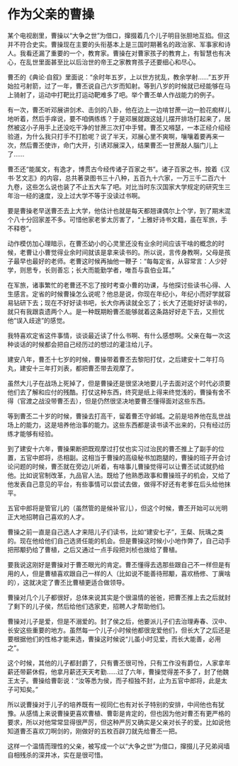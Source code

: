 # 作为父亲的曹操

某个电视剧里，曹操以“大争之世”为借口，撺掇着几个儿子明目张胆地互掐。但这并不符合史实。曹操现在主要的头衔基本上是三国时期著名的政治家、军事家和诗人。我看还漏了重要的一个，教育家。曹操在对曹家孩子的教育上，有智慧也有决心，在乱世里面甚至比以后治世的帝王之家教育孩子还要细心和尽心。 

曹丕的《典论·自叙》里面说：“余时年五岁，上以世方扰乱，教余学射……”五岁开始拉弓射箭，过了一年，曹丕说自己六岁而知射。等到八岁的时候就已经能够在马上骑射了，运动中打靶比打运动靶难多了吧。举个曹丕单人作战能力的例子。 

有一次，曹丕听邓展讲剑术、击剑的八卦，他在边上一边啃甘蔗一边一脸花痴样儿地听着，然后手痒说，要不咱俩练练？于是邓展就跟这娃儿摆开排场打起来了，居然被这小子用手上还没吃干净的甘蔗三次打中手臂。曹丕又嘚瑟，一本正经介绍经验道，为什么我只打手不打脸呢？说了半天，邓展心里不爽啊，嚷嚷着要再来一次，然后曹丕使诈，命门大开，引诱邓展深入，结果曹丕一甘蔗敲人腦门儿上了…… 

曹丕还“能属文，有逸才，博贯古今经传诸子百家之书”。诸子百家之书，按着《汉书·艺文志》的内容，总共著录图书三十八种，五百九十六家，一万三千二百六十九卷，这些怎么说也装了不止五大车了吧。对比当时东汉国家大学规定的研究生三年治一经的速度，没上过大学不等于没读过书啊。 

要是曹操老早送曹丕去上大学，他估计也就是每天都翘课偶尔上个学，到了期末混个八十分回家差不多。可惜他家老爹太厉害了，“上雅好诗书文籍，虽在军旅，手不释卷”。 

动作模仿加心理暗示，在曹丕幼小的心灵里还没有业余时间应该干啥的概念的时候，老曹让小曹觉得业余时间就该是拿来读书的。所以说，言传身教啊，父母是孩子最早也最好的老师。老曹这时候再抽他一鞭子：“每每定省，从容常言：人少好学，则思专，长则善忘；长大而能勤学者，唯吾与袁伯业耳。” 

在军旅，诸事繁忙的老曹还不忘了按时考查小曹的功课，与他探讨些读书心得、人生感言。定省的时候曹操怎么说呢？他总是说，你现在年纪小，年纪小而好学就容易钻研下去；现在不好好读书吧，长大你再读就全忘了；长大了还能好好读书的，就只有我跟袁遗两个人。是一种既期盼曹丕能够就着这条路好好走下去，又担忧他“误入歧途”的感觉。 

我特喜欢定省这件事情，谈谈最近读了什么书啊、有什么感想啊。父亲在每一次这种谈话的时候都会把自己经历过的想过的灌注给儿子。 

建安八年，曹丕十七岁的时候，曹操带着曹丕去黎阳打仗，之后建安十二年打乌丸，建安十三年打刘表，都把曹丕带去观摩了。 

虽然大儿子在战场上死掉了，但是曹操还是很坚决地要儿子去面对这个时代必须要他们去了解和应付的残酷。打仗这种东西，终究是纸上得来终觉浅的，曹操有舍不得（官渡之战没带曹丕去），但是仍然很坚决地要曹丕懂得面对这些东西。 

等到曹丕二十岁的时候，曹操去打高干，留着曹丕守邺城。之前是培养他在乱世战场上的能力，这是培养他治事的能力。这些东西都是读书读不出来的，只有经过历练才能够有经验。 

到了建安十六年，曹操果断把既观摩过打仗也实习过治民的曹丕推上了副手的位置，五官中郎将，丞相副。这相当于曹操的高级秘书加跑腿的，曹操的班子开会讨论问题的时候，曹丕就在旁边儿听着，有啥事儿曹操觉得可以让曹丕试试就扔给他。比如说官制改革，九品官人法。既给了他熟悉政事和曹操班子的机会，又给了他发表自己意见的平台，有些事情可以尝试去做，做得不好还有老爹在后头给他抹平。 

五官中郎将是管官儿的（虽然管的是候补官儿），但这个时候，曹丕开始可以光明正大地招聘自己喜欢的人才。 

曹操之前一直是自己选人才来陪儿子们读书，比如“建安七子”，王粲、阮瑀之类的。现在他给他们自己选贤任能的机会。但是曹操这时候小小地作弊了，自己动手把邢颙扔给了曹植，之后又通过一点手段把刘桢也拨给了曹植。 

要我说这刚好是曹操对于曹丕眼光的肯定。曹丕懂得去选那些跟自己不一样但是有用的人，但是曹植喜欢跟自己一样的人（比如说不能善待邢颙，喜欢杨修、丁廙啥的），这就决定了曹丕比曹植更适合做领导。 

曹操对几个儿子都很好，总体来说其实是个很温情的爸爸，把曹丕推上去之后就封了剩下的儿子侯，然后给他们选家吏，招聘人才帮助他们。 

曹操对儿子是爱，但是不溺爱的。封了侯之后，他要派儿子们去治理寿春、汉中、长安这些重要的地方。虽然每一个儿子小时候他都很宠爱他们，但长大了之后还是要根据他们的性格才能来选，曹操这时候说“儿虽小时见爱，而长大能善，必用之”。 

这个时候，其他的儿子都封爵了，只有曹丕很可怜，只有工作没有爵位，人家拿年薪还带薪休假，他拿月薪还天天考勤……过了六年，曹操觉得差不多了，封了他魏王太子。曹操给曹彰说：“汝等悉为侯，而子桓独不封，止为五官中郎将，此是太子可知矣。” 

所以说曹操对于儿子的培养既有一视同仁也有对长子特别的安排，中间他也有犹豫。从感情上来说曹操更喜欢曹植、曹彰是肯定的，但也因为他对曹丕有更严格的要求，所以对他常常显得很严厉，但这种严厉又确实是父亲对长子的爱。比如说他知道曹丕喜欢刀啊剑的，刚做好的五枚百辟刀就先给曹丕一把。 

这样一个温情而理性的父亲，被写成一个以“大争之世”为借口，撺掇儿子兄弟阋墙自相残杀的深井冰，实在是很可惜。